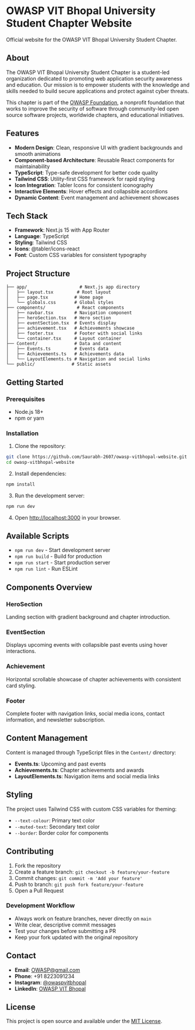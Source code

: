 # OWASP VIT Bhopal University Student Chapter Website

Official website for the OWASP VIT Bhopal University Student Chapter.

## About

The OWASP VIT Bhopal University Student Chapter is a student-led organization dedicated to promoting web application security awareness and education. Our mission is to empower students with the knowledge and skills needed to build secure applications and protect against cyber threats.

This chapter is part of the [OWASP Foundation](https://owasp.org/), a nonprofit foundation that works to improve the security of software through community-led open source software projects, worldwide chapters, and educational initiatives.

## Features

- **Modern Design**: Clean, responsive UI with gradient backgrounds and smooth animations
- **Component-based Architecture**: Reusable React components for maintainability
- **TypeScript**: Type-safe development for better code quality
- **Tailwind CSS**: Utility-first CSS framework for rapid styling
- **Icon Integration**: Tabler Icons for consistent iconography
- **Interactive Elements**: Hover effects and collapsible accordions
- **Dynamic Content**: Event management and achievement showcases

## Tech Stack

- **Framework**: Next.js 15 with App Router
- **Language**: TypeScript
- **Styling**: Tailwind CSS
- **Icons**: @tabler/icons-react
- **Font**: Custom CSS variables for consistent typography

## Project Structure

```
├── app/                    # Next.js app directory
│   ├── layout.tsx         # Root layout
│   ├── page.tsx          # Home page
│   └── globals.css       # Global styles
├── components/            # React components
│   ├── navbar.tsx        # Navigation component
│   ├── heroSection.tsx   # Hero section
│   ├── eventSection.tsx  # Events display
│   ├── achievement.tsx   # Achievements showcase
│   ├── footer.tsx        # Footer with social links
│   └── container.tsx     # Layout container
├── Content/              # Data and content
│   ├── Events.ts         # Events data
│   ├── Achievements.ts   # Achievements data
│   └── LayoutElements.ts # Navigation and social links
└── public/              # Static assets
```

## Getting Started

### Prerequisites

- Node.js 18+ 
- npm or yarn

### Installation

1. Clone the repository:
```bash
git clone https://github.com/Saurabh-2607/owasp-vitbhopal-website.git
cd owasp-vitbhopal-website
```

2. Install dependencies:
```bash
npm install
```

3. Run the development server:
```bash
npm run dev
```

4. Open [http://localhost:3000](http://localhost:3000) in your browser.

## Available Scripts

- `npm run dev` - Start development server
- `npm run build` - Build for production
- `npm run start` - Start production server
- `npm run lint` - Run ESLint

## Components Overview

### HeroSection
Landing section with gradient background and chapter introduction.

### EventSection
Displays upcoming events with collapsible past events using hover interactions.

### Achievement
Horizontal scrollable showcase of chapter achievements with consistent card styling.

### Footer
Complete footer with navigation links, social media icons, contact information, and newsletter subscription.

## Content Management

Content is managed through TypeScript files in the `Content/` directory:

- **Events.ts**: Upcoming and past events
- **Achievements.ts**: Chapter achievements and awards
- **LayoutElements.ts**: Navigation items and social media links

## Styling

The project uses Tailwind CSS with custom CSS variables for theming:

- `--text-colour`: Primary text color
- `--muted-text`: Secondary text color
- `--border`: Border color for components

## Contributing

1. Fork the repository
2. Create a feature branch: `git checkout -b feature/your-feature`
3. Commit changes: `git commit -m 'Add your feature'`
4. Push to branch: `git push fork feature/your-feature`
5. Open a Pull Request

### Development Workflow

- Always work on feature branches, never directly on `main`
- Write clear, descriptive commit messages
- Test your changes before submitting a PR
- Keep your fork updated with the original repository

## Contact

- **Email**: OWASP@gmail.com
- **Phone**: +91 8223091234
- **Instagram**: [@owaspvitbhopal](https://www.instagram.com/owaspvitbhopal/)
- **LinkedIn**: [OWASP VIT Bhopal](https://www.linkedin.com/company/owasp-vit-bhopal/)

## License

This project is open source and available under the [MIT License](LICENSE).
